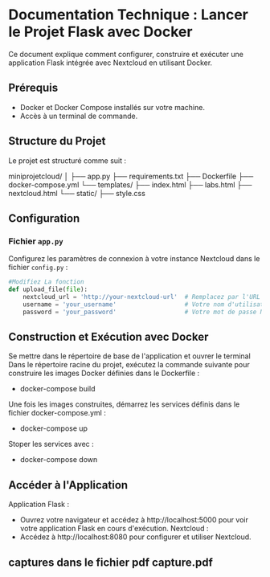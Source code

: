# Documentation Technique : Lancer le Projet Flask avec Docker

Ce document explique comment configurer, construire et exécuter une application Flask intégrée avec Nextcloud en utilisant Docker.

## Prérequis

- Docker et Docker Compose installés sur votre machine.
- Accès à un terminal de commande.

## Structure du Projet

Le projet est structuré comme suit :

miniprojetcloud/
│
├── app.py
├── requirements.txt
├── Dockerfile
├── docker-compose.yml
└── templates/
├── index.html
├── labs.html
├── nextcloud.html
└── static/
├── style.css

## Configuration

### Fichier `app.py`

Configurez les paramètres de connexion à votre instance Nextcloud dans le fichier `config.py` :

```python
#Modifiez La fonction
def upload_file(file):
    nextcloud_url = 'http://your-nextcloud-url'  # Remplacez par l'URL de votre serveur Nextcloud
    username = 'your_username'                   # Votre nom d'utilisateur Nextcloud
    password = 'your_password'                   # Votre mot de passe Nextcloud
```

## Construction et Exécution avec Docker

Se mettre dans le répertoire de base de l'application et ouvrer le terminal
Dans le répertoire racine du projet, exécutez la commande suivante pour construire les images Docker définies dans le Dockerfile :

- docker-compose build

Une fois les images construites, démarrez les services définis dans le fichier docker-compose.yml :

- docker-compose up

Stoper les services avec :

- docker-compose down

## Accéder à l'Application
Application Flask : 
- Ouvrez votre navigateur et accédez à http://localhost:5000 pour voir votre application Flask en cours d'exécution.
Nextcloud :
- Accédez à http://localhost:8080 pour configurer et utiliser Nextcloud.

## captures dans le fichier pdf capture.pdf

